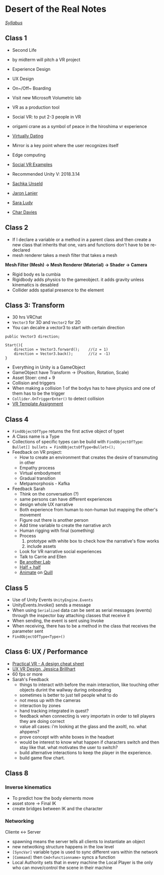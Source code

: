 # Desert of the Real Notes
*[Syllabus](https://github.com/igaln/DesertOfTheReal)*

## Class 1
* Second Life
* by midterm will pitch a VR project

* Experience Design
* UX Design
* On~/Off~ Boarding
* Visit new Microsoft Volumetric lab
* VR as a production tool

* Social VR: to put 2-3 people in VR
* origami crane as a symbol of peace in the hiroshima vr experience
* [Virtually Dating](https://www.facebook.com/VirtuallyDating/videos/1323818351059949/)
* Mirror is a key point where the user recognizes itself
* Edge computing
* [Social VR Examples](https://www.youtube.com/user/EVENTLabBarcelona/videos)


* Recommended Unity V: 2018.3.14

* [Sachka Unseld](http://www.saschkaunseld.com/)
* [Jaron Lanier](http://www.jaronlanier.com/)
* [Sara Ludy](https://www.artsy.net/artist/sara-ludy)
* [Char Davies](http://www.immersence.com/)

## Class 2
* If I declare a variable or a method in a parent class and then create a new class that inherits that one, vars and functions don't have to be re-declared
* mesh renderer takes a mesh filter that takes a mesh

**Mesh Filter (Mesh) -> Mesh Renderer (Material) -> Shader -> Camera**

* Rigid body es la cumbia
* Rigidbody adds physics to the gameobject. it adds gravity unless kinematics is desabled
* Collider adds spatial presence to the element

## Class 3: Transform
* 30 hrs VRChat
* `Vector3` for 3D and `Vector2` for 2D
* You can decalre a vector3 to start with certain direction
```
public Vector3 direction;

Start(){
    direction = Vector3.forward();    //(z = 1)
    direction = Vector3.back();       //(z = -1)
}
```
* Everything in Unity is a GameObject
* GameObject have Transform -> (Position, Rotation, Scale)
* Asset Stoer: cmd + 9
* Collision and triggers
* When making a collision 1 of the bodys has to have physics and one of them has to be the trigger
* `Collider.OnTriggerEnter()` to detect collision
* [VR Template Assignment](https://docs.google.com/document/d/1vV7A1Zz-pEoObyHuzCjF37o9z5xA-rVIphS__lY2IMk/edit?ts=5d815252#)

## Class 4
* `FindObjectOfType` returns the first active object of typet
* A Class name is a Type
* Collections of specific types can be build with `FindObjectOfType`:
 `Bullet[] bullets = FindObjectsOfType<Bullet>();`
* Feedback on VR project:
    * How to create an environment that creates the desire of transmuting in other
    * Empathy process
    * Virtual embodyment
    * Gradual transition
    * Metpamorphosis - Kafka
* Feedback Sarah
    * Think on the conversation (?)
    * same persons can have different experiences
    * design whole UX narrative
    * Both experience from human to non-human but mapping the other's movement
    * Figure out there is another person
    * Add time variable to create the narrative arch
    * Human rigging with final (something)
    * Process
        1. prototype with white box to check how the narrative's flow works
        2. include assets
    * Look for VR narrative social experiences
    * Talk to Carrie and Ellen
    * [Be another Lab](http://beanotherlab.org/home/work/tmtba/body-swap/)
    * [Half + half](https://uploadvr.com/half-half-multiplayer-vr/)
    * [Animate](youtube.com/watch?v=MuUUgxsZ9tk) on [Quill](https://quill.fb.com/)

## Class 5
* Use of Unity Events `UnityEngine.Events`
* UnityEvents.Invoke() sends a message
* When using `Serialized` data can be sent as serial messages (events) through the inspector bay attaching classes that receive it
* When sending, the event is sent using Invoke
* When receiving, there has to be a method in the class that receives the parameter sent
* `FindObjectOfType<Type>()`

## Class 6: UX / Performance
* [Practical VR - A design cheat sheet](https://virtualrealitypop.com/practical-vr-ce80427e8e9d)
* [UX VR Design, Jessica Brillhart](https://www.youtube.com/watch?v=fgzgC7UOOSo)
* 60 fps or more
* Sarah's Feedback
    * things to interact with before the main interaction, like touching other objects durint the wallway during onboarding
    * sometimes is better to just tell people what to do
    * not mess up with the cameras
    * interaction by zones
    * hand tracking integrated in quest?
    * feedback when connecting is very importatn in order to tell players they are doing correct
    * value all cases: i'm looking at the glass and the axoltl, no. what ahppens?
    * prove concept with white boxes in the headset
    * would be interest to know what happen if characters switch and then stay like that. what motivates the user to switch?
    * build alternative interactions to keep the player in the experience.
    * build game flow chart.

## Class 8 
### Inverse kinematics
* To predict how the body elements move
* asset store -> Final IK
* create bridges between IK and the character
### Networking
Cliente <-> Server
* spawning means the server tells all clients to instantiate an object
* new netwotking structure happens in the low level
* `[SyncVar]` variable type is used to sync different vars within the network
* `[Command]` then `Cmd<functionname>` syncs a function
* Local Authority sets that in every machine the Local Player is the only who can move/control the scene in their machine
